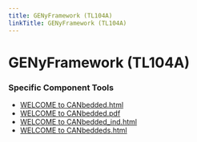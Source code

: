 ```yaml
---
title: GENyFramework (TL104A)
linkTitle: GENyFramework (TL104A)
---
```


# GENyFramework (TL104A)
### Specific Component Tools

- [WELCOME to CANbedded.html](tools/GENy%201.4/WELCOME%20to%20CANbedded.html)
- [WELCOME to CANbedded.pdf](tools/GENy%201.4/WELCOME%20to%20CANbedded.pdf)
- [WELCOME to CANbedded_ind.html](tools/GENy%201.4/WELCOME%20to%20CANbedded_ind.html)
- [WELCOME to CANbeddeds.html](tools/GENy%201.4/WELCOME%20to%20CANbeddeds.html)

